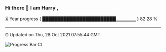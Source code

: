 ### Hi there 👋 I am Harry , 

⏳ Year progress { ████████████████████████▁▁▁▁▁▁ } 82.28 %

---

⏰ Updated on Thu, 28 Oct 2021 07:55:44 GMT

![Progress Bar CI](https://github.com/duykhang68/duykhang68/workflows/Progress%20Bar%20CI/badge.svg)
